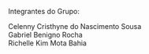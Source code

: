 Integrantes do Grupo:

Celenny Cristhyne do Nascimento Sousa<br>
Gabriel Benigno Rocha<br>
Richelle Kim Mota Bahia<br>

